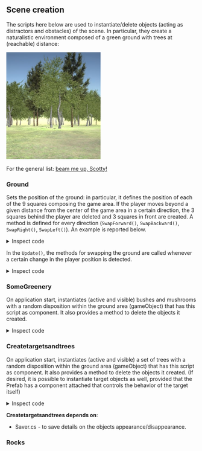 ## Scene creation

The scripts here below are used to instantiate/delete objects (acting as distractors and obstacles) of the scene. 
In particular, they create a naturalistic environment composed of a green ground with trees at (reachable) distance:

[<img src="../img/plain_forest.jpg" width="250"/>](plain_forest.jpg)

For the general list: [beam me up, Scotty!](../README.md)

### Ground

Sets the position of the ground: in particular, it defines the position of each of the 9 squares composing the game area. If the player moves beyond a given distance from the center of the game area in a certain direction, the 3 squares behind the player are deleted and 3 squares in front are created.
A method is defined for every direction (`SwapForward()`, `SwapBackward()`, `SwapRight()`, `SwapLeft()`). An example is reported below.

<details>
<summary>Inspect code</summary>
    
```c#
    private void SwapForward()
    {
        //old_grounds
        ground[0] = applied_ground[0];
        ground[1] = applied_ground[1];
        ground[2] = applied_ground[2];

        ground[3] = applied_ground[3];
        ground[4] = applied_ground[4];
        ground[5] = applied_ground[5];

        ground[6] = applied_ground[6];
        ground[7] = applied_ground[7];
        ground[8] = applied_ground[8];


        //new grounds
        applied_ground[0] = ground[6]; // new
        applied_ground[1] = ground[7]; // new
        applied_ground[2] = ground[8]; // new

        applied_ground[3] = ground[0];
        applied_ground[4] = ground[1];
        applied_ground[5] = ground[2];

        applied_ground[6] = ground[3];
        applied_ground[7] = ground[4];
        applied_ground[8] = ground[5];


        applied_ground[0].GetComponent<CreateTreesAndTargets>().deleteGreenery();
        applied_ground[1].GetComponent<CreateTreesAndTargets>().deleteGreenery();
        applied_ground[2].GetComponent<CreateTreesAndTargets>().deleteGreenery();
        applied_ground[0].GetComponent<CreateTreesAndTargets>().createGreenery();
        applied_ground[1].GetComponent<CreateTreesAndTargets>().createGreenery();
        applied_ground[2].GetComponent<CreateTreesAndTargets>().createGreenery();

    }
```
  
</details>

In the `Update()`, the methods for swapping the ground are called whenever a certain change in the player position is detected.

<details>
<summary>Inspect code</summary>
    
```c#
    void Update()
    {
        if (player.transform.localPosition.x > midX + 25 || player.transform.localPosition.x < midX - 25 ||
            player.transform.localPosition.z > midZ + 25 || player.transform.localPosition.z < midZ - 25)
        {
            // Changing the value 40 in midX/midZ +/- 40, will increase/decrease the area beyond which the trigger is caused
            if (player.transform.localPosition.x > midX + 40) { midX += 50; SwapRight(); }
            if (player.transform.localPosition.x < midX - 40) { midX -= 50; SwapLeft(); }
            if (player.transform.localPosition.z > midZ + 40) { midZ += 50; SwapForward(); }
            if (player.transform.localPosition.z < midZ - 40) { midZ -= 50; SwapBackward(); }
            SetGround();
        }

    }

```

**Ground depends on**:
- Createtargetsandtrees.cs - during the ground swap, to delete the trees on the ground areas being removed and to create them on the ground areas being added to the scene.
  
</details>

### SomeGreenery

On application start, instantiates (active and visible) bushes and mushrooms with a random disposition within the ground area (gameObject) that has this script as component. It also provides a method to delete the objects it created.

<details>
<summary>Inspect code</summary>
    
```c#

    public void createGreenery()
    {
        for (int i = 0; i < 100; i++)
        {
            createOneObject(bush1);
            createOneObject(bush2);
            createOneObject(bush3);
            createOneObject(bush4);
            createOneObject(bush5);

            createOneObject(mushroom1);
            createOneObject(mushroom2);
            createOneObject(mushroom3);
        }
    }

    void createOneObject(GameObject Prefab)
    {
        Vector3 pos = new Vector3(Random.Range(-25f, 25f), 0, Random.Range(-25f, 25f));

        Instantiate(Prefab, pos, Quaternion.Euler(0, Random.Range(-180f, 180f), 0), transform);
    }

    public void deleteGreenery()
    {
        foreach (Transform child in transform)
        {
            Destroy(child.gameObject);
        }
    }
```
  
</details>

### Createtargetsandtrees

On application start, instantiates (active and visible) a set of trees with a random disposition within the ground area (gameObject) that has this script as component. It also provides a method to delete the objects it created.
(If desired, it is possible to instantiate target objects as well, provided that the Prefab has a component attached that controls the behavior of the target itself)

<details>
<summary>Inspect code</summary>
    
```c#
public void createGreenery()
{

    for (int i = 0; i < 2; i++) // here, 48 tree + 8 target obj (commented out)
    {
        createAndSaveObject(tree1, "Obstacle"); 
        createAndSaveObject(tree2, "Obstacle"); 
        createAndSaveObject(tree3, "Obstacle"); 
        createAndSaveObject(tree1, "Obstacle"); 
        createAndSaveObject(tree2, "Obstacle"); 
        createAndSaveObject(tree3, "Obstacle"); 

        createAndSaveObject(tree1, "Obstacle"); 
        createAndSaveObject(tree2, "Obstacle"); 
        createAndSaveObject(tree3, "Obstacle"); 
        createAndSaveObject(tree1, "Obstacle"); 
        createAndSaveObject(tree2, "Obstacle"); 
        createAndSaveObject(tree3, "Obstacle"); 

        createAndSaveObject(tree1, "Obstacle"); 
        createAndSaveObject(tree2, "Obstacle"); 
        createAndSaveObject(tree3, "Obstacle"); 
        createAndSaveObject(tree1, "Obstacle"); 
        createAndSaveObject(tree2, "Obstacle"); 
        createAndSaveObject(tree3, "Obstacle"); 

        createAndSaveObject(tree1, "Obstacle"); 
        createAndSaveObject(tree2, "Obstacle"); 
        createAndSaveObject(tree3, "Obstacle"); 
        createAndSaveObject(tree1, "Obstacle"); 
        createAndSaveObject(tree2, "Obstacle"); 
        createAndSaveObject(tree3, "Obstacle");

        /*createAndSaveObject(lowlevel, "LowTarget");
        createAndSaveObject(midlevel, "MidTarget");
        createAndSaveObject(highlevel, "HighTarget");
        createAndSaveObject(doubleobject, "DoubleTarget");*/
    }

}


void createAndSaveObject(GameObject Prefab, string type)
{
    Vector3 pos = new Vector3(UnityEngine.Random.Range(-25f, 25f), 0, UnityEngine.Random.Range(-25f, 25f));
    GameObject newObject = Instantiate(Prefab, transform.position + pos, Quaternion.Euler(0, UnityEngine.Random.Range(-180f, 180f), 0), transform);
    newObject.tag = type;

    Vector3 position = newObject.transform.position;
    Vector3 rotation = newObject.transform.eulerAngles;
    Vector3 scale = newObject.transform.localScale;

    saver.addObject(
        newObject.GetInstanceID().ToString(),
        type,
        position[0],
        position[1],
        position[2],
        rotation[0],
        rotation[1],
        rotation[2],
        scale[0],
        scale[1],
        scale[2]
        );
}

public void deleteGreenery()
{
    foreach (Transform child in transform)
    {
        if (child.name != "Ground")
        {
            saver.addObjectEnd(child.GetInstanceID().ToString());
            Destroy(child.gameObject);
        }
    }
}

```
  
</details>

**Createtargetsandtrees depends on**:
- Saver.cs - to save details on the objects appearance/disappearance.

### Rocks


